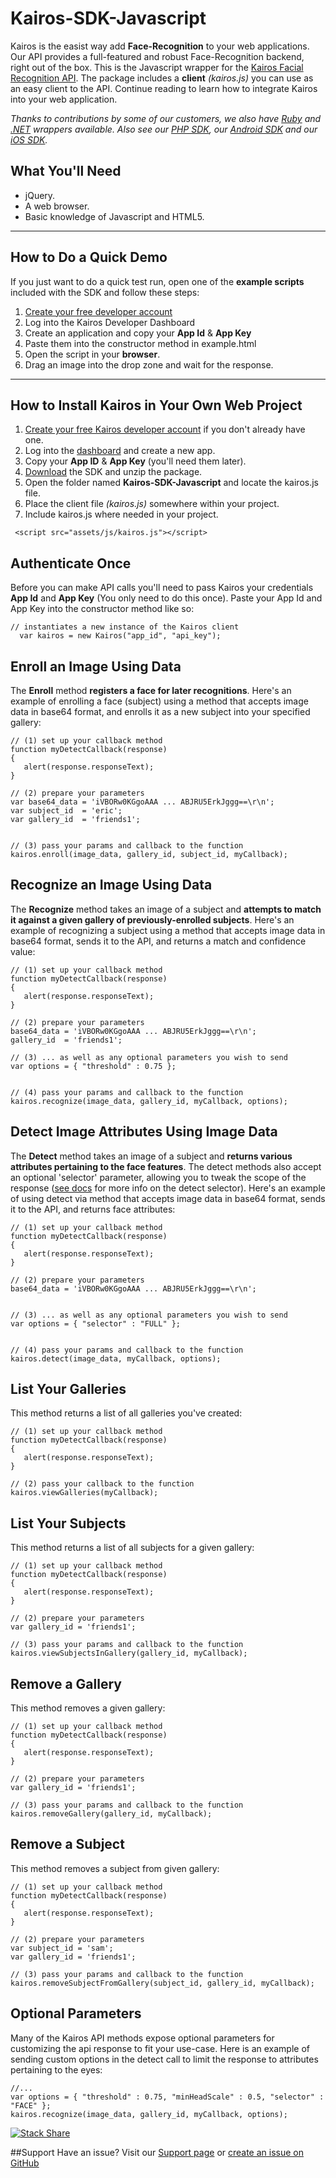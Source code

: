 Kairos-SDK-Javascript
=====================

Kairos is the easist way add **Face-Recognition** to your web applications. Our API provides a full-featured and robust Face-Recognition backend, right out of the box. This is the Javascript wrapper for the [Kairos Facial Recognition API](https://www.kairos.com). The package includes a **client** _(kairos.js)_ you can use as an easy client to the API. Continue reading to learn how to integrate Kairos into your web application.

_Thanks to contributions by some of our customers, we also have [Ruby](https://github.com/kany/kairos-api) and [.NET](https://github.com/humbywan/Kairos.Net) wrappers available. Also see our [PHP SDK](https://github.com/kairosinc/Kairos-SDK-iOS), our [Android SDK](https://github.com/kairosinc/Kairos-SDK-Android) and our [iOS SDK](https://github.com/kairosinc/Kairos-SDK-iOS)._

## What You'll Need

* jQuery.
* A web browser.
* Basic knowledge of Javascript and HTML5.



---



## How to Do a Quick Demo
If you just want to do a quick test run, open one of the **example scripts** included with the SDK and follow these steps:

1. [Create your free developer account](https://www.kairos.com/signup)
2. Log into the Kairos Developer Dashboard
3. Create an application and copy your **App Id** & **App Key**
3. Paste them into the constructor method in example.html 
4. Open the script in your **browser**.
4. Drag an image into the drop zone and wait for the response.



---


## How to Install Kairos in Your Own Web Project

1. [Create your free Kairos developer account](https://www.kairos.com/signup) if you don't already have one.
2. Log into the [dashboard](https://www.kairos.com/login) and create a new app.
3. Copy your **App ID** & **App Key** (you'll need them later).
4. [Download](https://github.com/kairosinc/Kairos-SDK-Javascript) the SDK and unzip the package.
5. Open the folder named **Kairos-SDK-Javascript** and locate the kairos.js file.
6. Place the client file _(kairos.js)_ somewhere within your project.
7. Include kairos.js where needed in your project.


```
 <script src="assets/js/kairos.js"></script>
```

## Authenticate Once

Before you can make API calls you'll need to pass Kairos your credentials **App Id** and **App Key** (You only need to do this once). Paste your App Id and App Key into the constructor method like so:

```
// instantiates a new instance of the Kairos client
  var kairos = new Kairos("app_id", "api_key");
```




## Enroll an Image Using Data

The **Enroll** method **registers a face for later recognitions**. Here's an example of enrolling a face (subject) using a method that accepts image data in base64 format, and enrolls it as a new subject into your specified gallery:    

```
// (1) set up your callback method
function myDetectCallback(response)
{
   alert(response.responseText);
}

// (2) prepare your parameters  
var base64_data = 'iVBORw0KGgoAAA ... ABJRU5ErkJggg==\r\n';
var subject_id  = 'eric';
var gallery_id  = 'friends1';


// (3) pass your params and callback to the function
kairos.enroll(image_data, gallery_id, subject_id, myCallback);
```




## Recognize an Image Using Data

The **Recognize** method takes an image of a subject and **attempts to match it against a given gallery of previously-enrolled subjects**. Here's an example of recognizing a subject using a method that accepts image data in base64 format, sends it to the API, and returns a match and confidence value:    

```
// (1) set up your callback method
function myDetectCallback(response)
{
   alert(response.responseText);
}

// (2) prepare your parameters  
base64_data = 'iVBORw0KGgoAAA ... ABJRU5ErkJggg==\r\n';
gallery_id  = 'friends1';

// (3) ... as well as any optional parameters you wish to send
var options = { "threshold" : 0.75 };


// (4) pass your params and callback to the function
kairos.recognize(image_data, gallery_id, myCallback, options);
```



    
## Detect Image Attributes Using Image Data

The **Detect** method takes an image of a subject and **returns various attributes pertaining to the face features**. The detect methods also accept an optional 'selector' parameter, allowing you to tweak the scope of the response ([see docs](https://www.kairos.com/docs/face-recognition) for more info on the detect selector). Here's an example of using detect via method that accepts image data in base64 format, sends it to the API, and returns face attributes:    

```
// (1) set up your callback method
function myDetectCallback(response)
{
   alert(response.responseText);
}

// (2) prepare your parameters  
base64_data = 'iVBORw0KGgoAAA ... ABJRU5ErkJggg==\r\n';


// (3) ... as well as any optional parameters you wish to send
var options = { "selector" : "FULL" };


// (4) pass your params and callback to the function
kairos.detect(image_data, myCallback, options);
```


    
## List Your Galleries

This method returns a list of all galleries you've created:

```
// (1) set up your callback method
function myDetectCallback(response)
{
   alert(response.responseText);
}

// (2) pass your callback to the function
kairos.viewGalleries(myCallback);
```

## List Your Subjects

This method returns a list of all subjects for a given gallery:

```
// (1) set up your callback method
function myDetectCallback(response)
{
   alert(response.responseText);
}

// (2) prepare your parameters  
var gallery_id = 'friends1';

// (3) pass your params and callback to the function
kairos.viewSubjectsInGallery(gallery_id, myCallback);
```

## Remove a Gallery

This method removes a given gallery:

```
// (1) set up your callback method
function myDetectCallback(response)
{
   alert(response.responseText);
}

// (2) prepare your parameters  
var gallery_id = 'friends1';

// (3) pass your params and callback to the function
kairos.removeGallery(gallery_id, myCallback);
```



## Remove a Subject

This method removes a subject from given gallery:

```
// (1) set up your callback method
function myDetectCallback(response)
{
   alert(response.responseText);
}

// (2) prepare your parameters  
var subject_id = 'sam';
var gallery_id = 'friends1';

// (3) pass your params and callback to the function
kairos.removeSubjectFromGallery(subject_id, gallery_id, myCallback);
```

    
    
## Optional Parameters

Many of the Kairos API methods expose optional parameters for customizing the api response to fit your use-case. Here is an example of sending custom options in the detect call to limit the response to attributes pertaining to the eyes:

```
//...
var options = { "threshold" : 0.75, "minHeadScale" : 0.5, "selector" : "FACE" };
kairos.recognize(image_data, gallery_id, myCallback, options);
```


[![Stack Share](http://img.shields.io/badge/tech-stack-0690fa.svg?style=flat)](http://stackshare.io/kairos-api/kairos-facial-recognition-api)

##Support 
Have an issue? Visit our [Support page](http://www.kairos.com/support) or [create an issue on GitHub](https://github.com/kairosinc/Kairos-SDK-Javascript)
